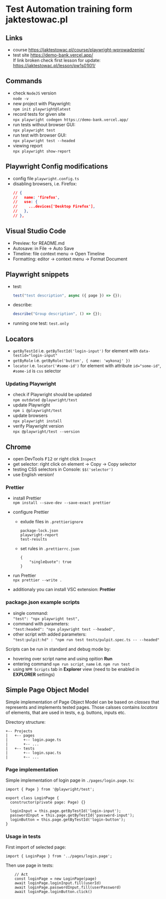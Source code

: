 # Test Automation training form jaktestowac.pl

## Links

-   course https://jaktestowac.pl/course/playwright-wprowadzenie/
-   test site
    https://demo-bank.vercel.app/  
    If link broken check first lesson for update:
    https://jaktestowac.pl/lesson/pw1s01l01/

## Commands

-   check `NodeJS` version  
    `node -v`
-   new project with Playwright:  
    `npm init playwright@latest`
-   record tests for given site  
    `npx playwright codegen https://demo-bank.vercel.app/`
-   run tests without browser GUI:  
    `npx playwright test`
-   run test with browser GUI:  
    `npx playwright test --headed`
-   viewing report  
    `npx playwright show-report`

## Playwright Config modifications

-   config file `playwright.config.ts`
-   disabling browsers, i.e. Firefox:
    ```json
    // {
    //   name: 'firefox',
    //   use: {
    //     ...devices['Desktop Firefox'],
    //   },
    // },
    ```

## Visual Studio Code

-   Preview: for README.md
-   Autosave: in File -> Auto Save
-   Timeline: file context menu -> Open Timeline
-   Formatting: editor -> context menu -> Format Document

## Playwright snippets

-   test:
    ```javascript
    test("test description", async ({ page }) => {});
    ```
-   describe:

    ```javascript
    describe("Group description", () => {});
    ```

-   running one test: `test.only`

## Locators

-   `getByTestId` i.e. `getByTestId('login-input')` for element with `data-testid="login-input"`
-   `getByRole` i.e. `getByRole('button', { name: 'wykonaj' })`
-   `locator` i.e. `locator('#some-id')` for element with attribute `id="some-id"`, `#some-id` is `css` selector

### Updating Playwright

-   check if Playwright should be updated  
    `npm outdated @playwright/test`
-   update Playwright  
    `npm i @playwright/test`
-   update browsers  
    `npx playwright install`
-   verify Playwright version  
    `npx @playwright/test --version`

## Chrome

-   open DevTools <kbd>F12</kbd> or right click `Inspect`
-   get selector: right click on element -> Copy -> Copy selector
-   testing CSS selectors in Console: `$$('selector')`
-   use English version!

### Prettier

-   install Prettier  
    `npm install --save-dev --save-exact prettier`
-   configure Prettier

    -   exlude files in `.prettierignore`

        ```
        package-lock.json
        playwright-report
        test-results

        ```

    -   set rules in `.prettierrc.json`
        ```
        {
            "singleQuote": true
        }
        ```

-   run Prettier  
    `npx prettier --write .`
-   additionaly you can install VSC extension: **Prettier**

### package.json example scripts

-   single command:  
    `"test": "npx playwright test",`
-   command with parameters:  
    `"test:headed": "npx playwright test --headed",`
-   other script with added parameters:  
    `"test:pulpit:hd" : "npm run test tests/pulpit.spec.ts -- --headed"`

Scripts can be run in standard and debug mode by:

-   hovering over script name and using opition **Run**
-   entering command `npm run script_name` i.e. `npm run test`
-   using `NPM Scripts` tab in **Explorer** view (need to be enabled in **EXPLORER** settings)

## Simple Page Object Model

Simple implementation of Page Object Model can be based on _classes_ that represents and implements tested pages.
Those calsses contains _locators_ of elements, that are used in tests, e.g. buttons, inputs etc.

Directory structure:

```
+-- Projects
|   +-- pages
|       +-- login.page.ts
|       +-- ...
|   +-- tests
|       +-- login.spac.ts
|       +-- ...
```

### Page implementation

Simple implementation of login page in `./pages/login.page.ts`:

```
import { Page } from '@playwright/test';

export class LoginPage {
  constructor(private page: Page) {}

  loginInput = this.page.getByTestId('login-input');
  passwordInput = this.page.getByTestId('password-input');
  loginButton = this.page.getByTestId('login-button');
}

```

### Usage in tests

First import of selected page:

```
import { LoginPage } from '../pages/login.page';
```

Then use page in tests:

```
    // Act
    const loginPage = new LoginPage(page)
    await loginPage.loginInput.fill(userId)
    await loginPage.passwordInput.fill(userPassword)
    await loginPage.loginButton.click()
```
